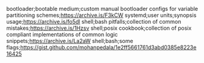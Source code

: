 bootloader;bootable medium;custom manual bootloader configs for variable partitioning schemes;https://archive.is/F3kCW
systemd;user units;synopsis usage;https://archive.is/fo5dl
shell;bash pitfalls;collection of common mistakes;https://archive.is/1Hzsv
shell;posix cookbook;collection of posix compliant implementations of common logic snippets;https://archive.is/La2aW
shell;bash;some flags;https://gist.github.com/mohanpedala/1e2ff5661761d3abd0385e8223e16425
